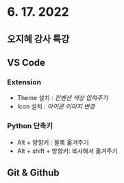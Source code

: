 # 6. 17. 2022

## 오지혜 강사 특강



## VS Code

### Extension

- Theme 설치 : *컨벤션 색상 입혀주기*
- Icon 설치 : *아이콘 이미지 변경*



### Python 단축키

- Alt + 방향키 :  블록 옮겨주기
- Alt + shift + 방향키: 복사해서 옮겨주기



## Git & Github

